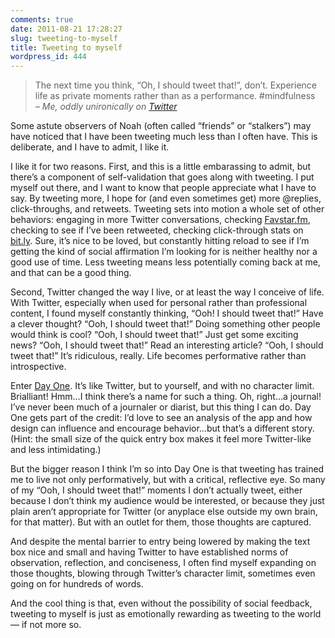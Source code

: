 ```yaml
---
comments: true
date: 2011-08-21 17:28:27
slug: tweeting-to-myself
title: Tweeting to myself
wordpress_id: 444
---
```


> The next time you think, “Oh, I should tweet that!”, don’t. Experience life as private moments rather than as a performance. #mindfulness  
<cite>– Me, oddly unironically on [Twitter](http://twitter.com/#!/Noleli/status/85090389786234880)</cite>



Some astute observers of Noah (often called “friends” or “stalkers”) may have noticed that I have been tweeting much less than I often have. This is deliberate, and I have to admit, I like it.

I like it for two reasons. First, and this is a little embarassing to admit, but there’s a component of self-validation that goes along with tweeting. I put myself out there, and I want to know that people appreciate what I have to say. By tweeting more, I hope for (and even sometimes get) more @replies, click-throughs, and retweets. Tweeting sets into motion a whole set of other behaviors: engaging in more Twitter conversations, checking [Favstar.fm](http://favstar.fm/), checking to see if I’ve been retweeted, checking click-through stats on [bit.ly](http://bity.ly). Sure, it’s nice to be loved, but constantly hitting reload to see if I’m getting the kind of social affirmation I’m looking for is neither healthy nor a good use of time. Less tweeting means less potentially coming back at me, and that can be a good thing.

Second, Twitter changed the way I live, or at least the way I conceive of life. With Twitter, especially when used for personal rather than professional content, I found myself constantly thinking, “Ooh! I should tweet that!” Have a clever thought? “Ooh, I should tweet that!” Doing something other people would think is cool? “Ooh, I should tweet that!” Just get some exciting news? “Ooh, I should tweet that!” Read an interesting article? “Ooh, I should tweet that!” It’s ridiculous, really. Life becomes performative rather than introspective.

Enter [Day One](http://dayoneapp.com/). It’s like Twitter, but to yourself, and with no character limit. Brialliant! Hmm…I think there’s a name for such a thing. Oh, right…a journal! I’ve never been much of a journaler or diarist, but this thing I can do. Day One gets part of the credit: I’d love to see an analysis of the app and how design can influence and encourage behavior…but that’s a different story. (Hint: the small size of the quick entry box makes it feel more Twitter-like and less intimidating.)

But the bigger reason I think I’m so into Day One is that tweeting has trained me to live not only performatively, but with a critical, reflective eye. So many of my “Ooh, I should tweet that!” moments I don’t actually tweet, either because I don’t think my audience would be interested, or because they just plain aren’t appropriate for Twitter (or anyplace else outside my own brain, for that matter). But with an outlet for them, those thoughts are captured.

And despite the mental barrier to entry being lowered by making the text box nice and small and having Twitter to have established norms of observation,  reflection, and conciseness, I often find myself expanding on those thoughts, blowing through Twitter’s character limit, sometimes even going on for hundreds of words.

And the cool thing is that, even without the possibility of social feedback, tweeting to myself is just as emotionally rewarding as tweeting to the world — if not more so.
